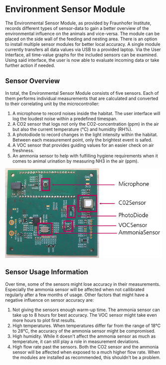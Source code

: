 # Environment Sensor Module
The Environmental Sensor Module, as provided by Fraunhofer Institute, records different types of sensor-data to gain a better overview of the environmental influence on the animals and vice-versa. The module can be placed on the side wall of the feeding and nesting area. There is an option to install multiple sensor modules for better local accuracy. A single module currently transfers all data values via USB to a provided laptop. Via the User Interface, all time-value graphs for the included sensors can be examined. Using said interface, the user is now able to evaluate incoming data or take further action if needed.
## Sensor Overview
In total, the Environmental Sensor Module consists of five sensors. Each of them performs individual measurements that are calculated and converted to their correlating unit by the microcontroller:
1. A microphone to record noises inside the habitat. The user interface will log the loudest noise within a predefined timespan.
2. A CO2 sensor that logs not only the CO2-concentration (ppm) in the air but also the current temperature (°C) and humidity (RH%).
3. A photodiode to record changes in the light intensity within the habitat. Between each measurement point, only the brightest event is safed.
4. A VOC sensor that provides guiding values for an easier check on air freshness.
5. An ammonia sensor to help with fulfilling hygiene requirements when it comes to animal urination by measuring NH3 in the air (ppm).

![Overview Sensor Elements](/Documentation/_images/EnvironmentalSensorNode.PNG)

## Sensor Usage Information
Over time, some of the sensors might lose accuracy in their measurements. Especially the ammonia sensor will be affected when not callibrated regularly after a few months of usage. Other factors that might have a negative influence on sensor accuracy are:
1. Not giving the sensors enough warm-up time. The ammonia sensor can take up to 8 hours for best accuracy. The VOC sensor might take even more hours to plot first results.
2. High temperatures. When temperatures differ far from the range of 18°C to 28°C, the accuracy of the ammonia sensor might be compromised.
3. High humidity. While it doesn't affect the ammonia sensor as much as temperature, it can still play a role in measurement deviations.
4. High flow rate past the sensors. Both the CO2 sensor and the ammonia sensor will be affected when exposed to a much higher flow rate. When the modules are installed as recommended, this shouldn't be a problem.